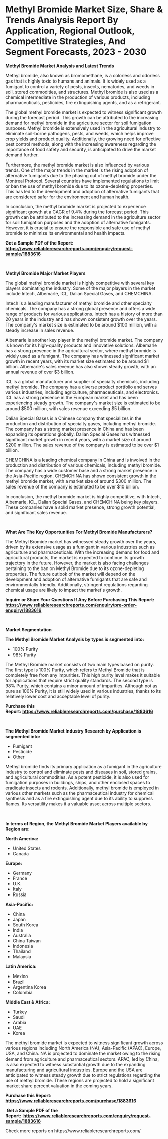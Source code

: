 <p><h1>Methyl Bromide Market Size, Share & Trends Analysis Report By Application, Regional Outlook, Competitive Strategies, And Segment Forecasts, 2023 - 2030</h1></p><p><strong>Methyl Bromide Market Analysis and Latest Trends</strong></p>
<p><p>Methyl bromide, also known as bromomethane, is a colorless and odorless gas that is highly toxic to humans and animals. It is widely used as a fumigant to control a variety of pests, insects, nematodes, and weeds in soil, stored commodities, and structures. Methyl bromide is also used as a chemical intermediate in the production of various products, including pharmaceuticals, pesticides, fire extinguishing agents, and as a refrigerant.</p><p>The global methyl bromide market is expected to witness significant growth during the forecast period. This growth can be attributed to the increasing demand for methyl bromide in the agriculture sector for soil fumigation purposes. Methyl bromide is extensively used in the agricultural industry to eliminate soil-borne pathogens, pests, and weeds, which helps improve crop yields and product quality. Additionally, the growing need for effective pest control methods, along with the increasing awareness regarding the importance of food safety and security, is anticipated to drive the market demand further.</p><p>Furthermore, the methyl bromide market is also influenced by various trends. One of the major trends in the market is the rising adoption of alternative fumigants due to the phasing out of methyl bromide under the Montreal Protocol. Several countries have implemented regulations to limit or ban the use of methyl bromide due to its ozone-depleting properties. This has led to the development and adoption of alternative fumigants that are considered safer for the environment and human health.</p><p>In conclusion, the methyl bromide market is projected to experience significant growth at a CAGR of 9.4% during the forecast period. This growth can be attributed to the increasing demand in the agriculture sector for soil fumigation purposes and the adoption of alternative fumigants. However, it is crucial to ensure the responsible and safe use of methyl bromide to minimize its environmental and health impacts.</p></p>
<p><strong>Get a Sample PDF of the Report:&nbsp; <a href="https://www.reliableresearchreports.com/enquiry/request-sample/1883616">https://www.reliableresearchreports.com/enquiry/request-sample/1883616</a></strong></p>
<p>&nbsp;</p>
<p><strong>Methyl Bromide Major Market Players</strong></p>
<p><p>The global methyl bromide market is highly competitive with several key players dominating the industry. Some of the major players in the market include Intech, Albemarle, ICL, Dalian Special Gases, and CHEMCHINA.</p><p>Intech is a leading manufacturer of methyl bromide and other specialty chemicals. The company has a strong global presence and offers a wide range of products for various applications. Intech has a history of more than 20 years in the industry and has shown consistent growth over the years. The company's market size is estimated to be around $100 million, with a steady increase in sales revenue.</p><p>Albemarle is another key player in the methyl bromide market. The company is known for its high-quality products and innovative solutions. Albemarle has a strong presence in the agricultural sector, where methyl bromide is widely used as a fumigant. The company has witnessed significant market growth in recent years, with its market size estimated to be around $1 billion. Albemarle's sales revenue has also shown steady growth, with an annual revenue of over $3 billion.</p><p>ICL is a global manufacturer and supplier of specialty chemicals, including methyl bromide. The company has a diverse product portfolio and serves various industries, including agriculture, pharmaceuticals, and electronics. ICL has a strong presence in the European market and has been experiencing steady growth. The company's market size is estimated to be around $500 million, with sales revenue exceeding $5 billion.</p><p>Dalian Special Gases is a Chinese company that specializes in the production and distribution of specialty gases, including methyl bromide. The company has a strong market presence in China and has been expanding its operations globally. Dalian Special Gases has witnessed significant market growth in recent years, with a market size of around $200 million. The sales revenue of the company is estimated to be over $1 billion.</p><p>CHEMCHINA is a leading chemical company in China and is involved in the production and distribution of various chemicals, including methyl bromide. The company has a wide customer base and a strong market presence in the Asia-Pacific region. CHEMCHINA has shown consistent growth in the methyl bromide market, with a market size of around $300 million. The sales revenue of the company is estimated to be over $10 billion.</p><p>In conclusion, the methyl bromide market is highly competitive, with Intech, Albemarle, ICL, Dalian Special Gases, and CHEMCHINA being key players. These companies have a solid market presence, strong growth potential, and significant sales revenue.</p></p>
<p>&nbsp;</p>
<p><strong>What Are The Key Opportunities For Methyl Bromide Manufacturers?</strong></p>
<p><p>The Methyl Bromide market has witnessed steady growth over the years, driven by its extensive usage as a fumigant in various industries such as agriculture and pharmaceuticals. With the increasing demand for food and agricultural products, the market is expected to continue its growth trajectory in the future. However, the market is also facing challenges pertaining to the ban on Methyl Bromide due to its ozone-depleting properties. The future outlook of the market will depend on the development and adoption of alternative fumigants that are safe and environmentally friendly. Additionally, stringent regulations regarding chemical usage are likely to impact the market's growth.</p></p>
<p><strong>Inquire or Share Your Questions If Any Before Purchasing This Report: <a href="https://www.reliableresearchreports.com/enquiry/pre-order-enquiry/1883616">https://www.reliableresearchreports.com/enquiry/pre-order-enquiry/1883616</a></strong></p>
<p>&nbsp;</p>
<p><strong>Market Segmentation</strong></p>
<p><strong>The Methyl Bromide Market Analysis by types is segmented into:</strong></p>
<p><ul><li>100% Purity</li><li>98% Purity</li></ul></p>
<p><p>The Methyl Bromide market consists of two main types based on purity. The first type is 100% Purity, which refers to Methyl Bromide that is completely free from any impurities. This high purity level makes it suitable for applications that require strict quality standards. The second type is 98% Purity, which contains a minor amount of impurities. Although not as pure as 100% Purity, it is still widely used in various industries, thanks to its relatively lower cost and acceptable level of purity.</p></p>
<p><strong>Purchase this Report:&nbsp;<a href="https://www.reliableresearchreports.com/purchase/1883616">https://www.reliableresearchreports.com/purchase/1883616</a></strong></p>
<p>&nbsp;</p>
<p><strong>The Methyl Bromide Market Industry Research by Application is segmented into:</strong></p>
<p><ul><li>Fumigant</li><li>Pesticide</li><li>Other</li></ul></p>
<p><p>Methyl bromide finds its primary application as a fumigant in the agriculture industry to control and eliminate pests and diseases in soil, stored grains, and agricultural commodities. As a potent pesticide, it is also used for fumigation purposes in buildings, ships, and other enclosed spaces to eradicate insects and rodents. Additionally, methyl bromide is employed in various other markets such as the pharmaceutical industry for chemical synthesis and as a fire extinguishing agent due to its ability to suppress flames. Its versatility makes it a valuable asset across multiple sectors.</p></p>
<p>&nbsp;</p>
<p><strong>In terms of Region, the Methyl Bromide Market Players available by Region are:</strong></p>
<p>
    <p> <strong> North America: </strong>
        <ul>
            <li>United States</li>
            <li>Canada</li>
        </ul>
        </p> 
    <p> <strong> Europe: </strong>
        <ul>
            <li>Germany</li>
            <li>France</li>
            <li>U.K.</li>
            <li>Italy</li>
            <li>Russia</li>
        </ul>
        </p> 
    <p> <strong> Asia-Pacific: </strong>
        <ul>
            <li>China</li>
            <li>Japan</li>
            <li>South Korea</li>
            <li>India</li>
            <li>Australia</li>
            <li>China Taiwan</li>
            <li>Indonesia</li>
            <li>Thailand</li>
            <li>Malaysia</li>
        </ul>
        </p> 
    <p> <strong> Latin America: </strong>
        <ul>
            <li>Mexico</li>
            <li>Brazil</li>
            <li>Argentina Korea</li>
            <li>Colombia</li>
        </ul>
        </p> 
    <p> <strong> Middle East & Africa: </strong>
        <ul>
            <li>Turkey</li>
            <li>Saudi</li>
            <li>Arabia</li>
            <li>UAE</li>
            <li>Korea</li>
        </ul>
    </p>
    </p>
<p><p>The methyl bromide market is expected to witness significant growth across various regions including North America (NA), Asia-Pacific (APAC), Europe, USA, and China. NA is projected to dominate the market owing to the rising demand from agriculture and pharmaceutical sectors. APAC, led by China, is also expected to witness substantial growth due to the expanding manufacturing and agricultural industries. Europe and the USA are anticipated to witness steady growth due to strict regulations regarding the use of methyl bromide. These regions are projected to hold a significant market share percent valuation in the coming years.</p></p>
<p><strong>Purchase this Report: <a href="https://www.reliableresearchreports.com/purchase/1883616">https://www.reliableresearchreports.com/purchase/1883616</a></strong></p>
<p>&nbsp;<strong>Get a Sample PDF of the Report:&nbsp;&nbsp;<a href="https://www.reliableresearchreports.com/enquiry/request-sample/1883616">https://www.reliableresearchreports.com/enquiry/request-sample/1883616</a></strong></p>
<p><strong></strong></p>
<p>Check more reports on https://www.reliableresearchreports.com/</p>